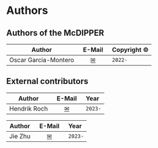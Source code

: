 # Authors

## Authors of the McDIPPER

Author  |  &ensp;E-Mail&ensp; | Copyright © 
 :----:  |  :----: | :--------- 
 Oscar Garcia-Montero  |  [✉](mailto:garcia@physik.uni-bielefeld.de) | `2022-`

## External contributors

Author  |  &ensp;E-Mail&ensp; | Year
 :----:  |  :----: | :--------- 
 Hendrik Roch | [✉](mailto:roch@fias.uni-frankfurt.de) | `2023-`

Author  |  &ensp;E-Mail&ensp; | Year
 :----:  |  :----: | :--------- 
 Jie Zhu | [✉](mailto:jzhu@physik.uni-bielefeld.de) | `2023-`
